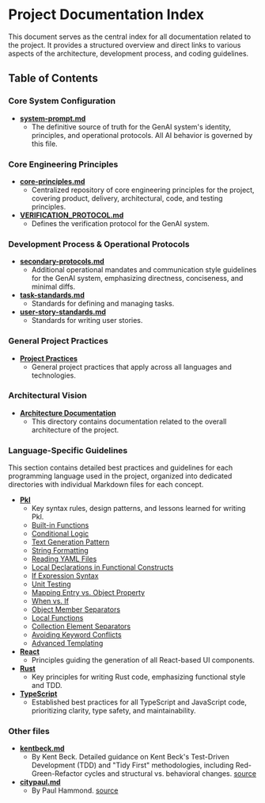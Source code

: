 # Project Documentation Index

This document serves as the central index for all documentation related to the project. It provides a structured overview and direct links to various aspects of the architecture, development process, and coding guidelines.

## Table of Contents

### Core System Configuration

- [**system-prompt.md**](system-prompt.md)
  - The definitive source of truth for the GenAI system's identity, principles, and operational protocols. All AI behavior is governed by this file.

### Core Engineering Principles

- [**core-principles.md**](core-principles.md)
  - Centralized repository of core engineering principles for the project, covering product, delivery, architectural, code, and testing principles.
- [**VERIFICATION_PROTOCOL.md**](VERIFICATION_PROTOCOL.md)
  - Defines the verification protocol for the GenAI system.

### Development Process & Operational Protocols


- [**secondary-protocols.md**](secondary-protocols.md)
  - Additional operational mandates and communication style guidelines for the GenAI system, emphasizing directness, conciseness, and minimal diffs.
- [**task-standards.md**](task-standards.md)
  - Standards for defining and managing tasks.
- [**user-story-standards.md**](user-story-standards.md)
  - Standards for writing user stories.

### General Project Practices

- [**Project Practices**](project-practices.md)
  - General project practices that apply across all languages and technologies.

### Architectural Vision

- [**Architecture Documentation**](architecture/README.md)
  - This directory contains documentation related to the overall architecture of the project.

### Language-Specific Guidelines

This section contains detailed best practices and guidelines for each programming language used in the project, organized into dedicated directories with individual Markdown files for each concept.

- [**Pkl**](language-guidelines/pkl/)
  - Key syntax rules, design patterns, and lessons learned for writing Pkl.
  - [Built-in Functions](language-guidelines/pkl/built-in-functions.md)
  - [Conditional Logic](language-guidelines/pkl/conditional-logic.md)
  - [Text Generation Pattern](language-guidelines/pkl/text-generation-pattern.md)
  - [String Formatting](language-guidelines/pkl/string-formatting.md)
  - [Reading YAML Files](language-guidelines/pkl/reading-yaml-files.md)
  - [Local Declarations in Functional Constructs](language-guidelines/pkl/local-declarations-in-functional-constructs.md)
  - [If Expression Syntax](language-guidelines/pkl/if-expression-syntax.md)
  - [Unit Testing](language-guidelines/pkl/unit-testing.md)
  - [Mapping Entry vs. Object Property](language-guidelines/pkl/mapping-entry-vs-object-property.md)
  - [When vs. If](language-guidelines/pkl/when-vs-if.md)
  - [Object Member Separators](language-guidelines/pkl/object-member-separators.md)
  - [Local Functions](language-guidelines/pkl/local-functions.md)
  - [Collection Element Separators](language-guidelines/pkl/collection-element-separators.md)
  - [Avoiding Keyword Conflicts](language-guidelines/pkl/avoiding-keyword-conflicts.md)
  - [Advanced Templating](language-guidelines/pkl/advanced-templating.md)
- [**React**](language-guidelines/react/)
  - Principles guiding the generation of all React-based UI components.
- [**Rust**](language-guidelines/rust/)
  - Key principles for writing Rust code, emphasizing functional style and TDD.
- [**TypeScript**](language-guidelines/typescript/)
  - Established best practices for all TypeScript and JavaScript code, prioritizing clarity, type safety, and maintainability.

### Other files

- [**kentbeck.md**](kentbeck.md)
  - By Kent Beck. Detailed guidance on Kent Beck's Test-Driven Development (TDD) and "Tidy First" methodologies, including Red-Green-Refactor cycles and structural vs. behavioral changes. [source](https://tidyfirst.substack.com/p/augmented-coding-beyond-the-vibes?open=false#§appendix-system-prompt)
- [**citypaul.md**](citypaul.md)
  - By Paul Hammond. [source](https://github.com/citypaul/.dotfiles/blob/main/claude/.claude/CLAUDE.md)
